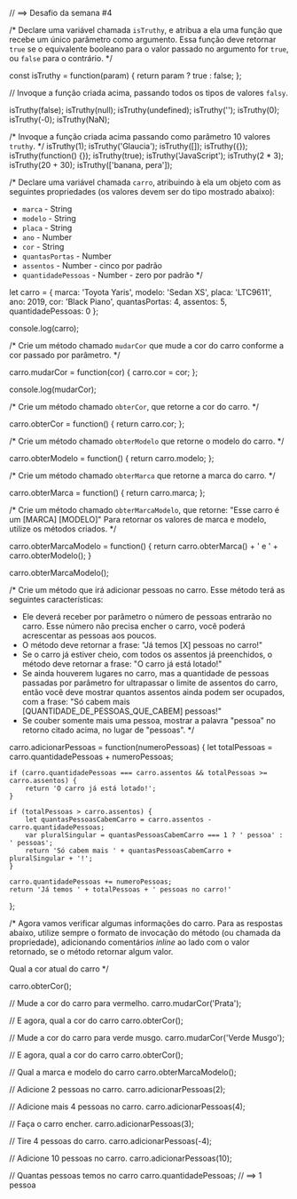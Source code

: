 // ==> Desafio da semana #4

/*
Declare uma variável chamada `isTruthy`, e atribua a ela uma função que recebe
um único parâmetro como argumento. Essa função deve retornar `true` se o
equivalente booleano para o valor passado no argumento for `true`, ou `false`
para o contrário.
*/

const isTruthy = function(param) {
    return param ? true : false;
};

// Invoque a função criada acima, passando todos os tipos de valores `falsy`.

isTruthy(false);
isTruthy(null);
isTruthy(undefined);
isTruthy('');
isTruthy(0);
isTruthy(-0);
isTruthy(NaN);

/*
Invoque a função criada acima passando como parâmetro 10 valores `truthy`.
*/
isTruthy(1);
isTruthy('Glaucia');
isTruthy([]);
isTruthy({});
isTruthy(function() {});
isTruthy(true);
isTruthy('JavaScript');
isTruthy(2 * 3);
isTruthy(20 + 30);
isTruthy(['banana, pera']);

/*
Declare uma variável chamada `carro`, atribuindo à ela um objeto com as
seguintes propriedades (os valores devem ser do tipo mostrado abaixo):
- `marca` - String
- `modelo` - String
- `placa` - String
- `ano` - Number
- `cor` - String
- `quantasPortas` - Number
- `assentos` - Number - cinco por padrão
- `quantidadePessoas` - Number - zero por padrão
*/

let carro = {
    marca: 'Toyota Yaris',
    modelo: 'Sedan XS',
    placa: 'LTC9611',
    ano: 2019,
    cor: 'Black Piano',
    quantasPortas: 4,
    assentos: 5,
    quantidadePessoas: 0
};

console.log(carro);

/*
Crie um método chamado `mudarCor` que mude a cor do carro conforme a cor
passado por parâmetro.
*/

carro.mudarCor = function(cor) {
    carro.cor = cor;
};

console.log(mudarCor);

/*
Crie um método chamado `obterCor`, que retorne a cor do carro.
*/

carro.obterCor = function() {
    return carro.cor;
};

/*
Crie um método chamado `obterModelo` que retorne o modelo do carro.
*/

carro.obterModelo = function() {
    return carro.modelo;
};

/*
Crie um método chamado `obterMarca` que retorne a marca do carro.
*/

carro.obterMarca = function() {
    return carro.marca;
};

/*
Crie um método chamado `obterMarcaModelo`, que retorne:
"Esse carro é um [MARCA] [MODELO]"
Para retornar os valores de marca e modelo, utilize os métodos criados.
*/

carro.obterMarcaModelo = function() {
    return carro.obterMarca() + ' e ' + carro.obterModelo();
}

carro.obterMarcaModelo();

/*
Crie um método que irá adicionar pessoas no carro. Esse método terá as
seguintes características:
- Ele deverá receber por parâmetro o número de pessoas entrarão no carro. Esse
número não precisa encher o carro, você poderá acrescentar as pessoas aos
poucos.
- O método deve retornar a frase: "Já temos [X] pessoas no carro!"
- Se o carro já estiver cheio, com todos os assentos já preenchidos, o método
deve retornar a frase: "O carro já está lotado!"
- Se ainda houverem lugares no carro, mas a quantidade de pessoas passadas por
parâmetro for ultrapassar o limite de assentos do carro, então você deve
mostrar quantos assentos ainda podem ser ocupados, com a frase:
"Só cabem mais [QUANTIDADE_DE_PESSOAS_QUE_CABEM] pessoas!"
- Se couber somente mais uma pessoa, mostrar a palavra "pessoa" no retorno
citado acima, no lugar de "pessoas".
*/

carro.adicionarPessoas = function(numeroPessoas) {
    let totalPessoas = carro.quantidadePessoas + numeroPessoas;

    if (carro.quantidadePessoas === carro.assentos && totalPessoas >= carro.assentos) {
        return 'O carro já está lotado!';
    }

    if (totalPessoas > carro.assentos) {
        let quantasPessoasCabemCarro = carro.assentos - carro.quantidadePessoas;
        var pluralSingular = quantasPessoasCabemCarro === 1 ? ' pessoa' : ' pessoas';
        return 'Só cabem mais ' + quantasPessoasCabemCarro + pluralSingular + '!';
    }

    carro.quantidadePessoas += numeroPessoas;
    return 'Já temos ' + totalPessoas + ' pessoas no carro!'
};

/*
Agora vamos verificar algumas informações do carro. Para as respostas abaixo,
utilize sempre o formato de invocação do método (ou chamada da propriedade),
adicionando comentários _inline_ ao lado com o valor retornado, se o método
retornar algum valor.

Qual a cor atual do carro
*/

carro.obterCor();


// Mude a cor do carro para vermelho.
carro.mudarCor('Prata');

// E agora, qual a cor do carro
carro.obterCor();

// Mude a cor do carro para verde musgo.
carro.mudarCor('Verde Musgo');

// E agora, qual a cor do carro
carro.obterCor();

// Qual a marca e modelo do carro
carro.obterMarcaModelo();

// Adicione 2 pessoas no carro.
carro.adicionarPessoas(2);

// Adicione mais 4 pessoas no carro.
carro.adicionarPessoas(4);

// Faça o carro encher.
carro.adicionarPessoas(3);

// Tire 4 pessoas do carro.
carro.adicionarPessoas(-4);

// Adicione 10 pessoas no carro.
carro.adicionarPessoas(10);

// Quantas pessoas temos no carro
carro.quantidadePessoas;  // ==> 1 pessoa

